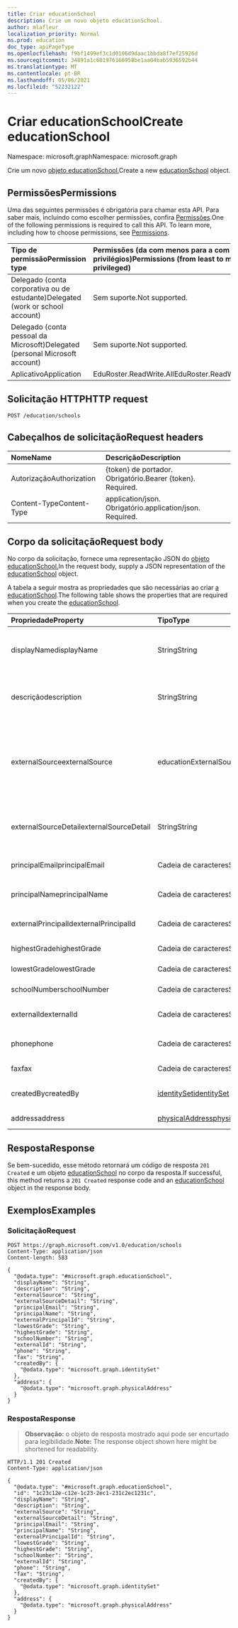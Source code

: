 ```yaml
---
title: Criar educationSchool
description: Crie um novo objeto educationSchool.
author: mlafleur
localization_priority: Normal
ms.prod: education
doc_type: apiPageType
ms.openlocfilehash: f9bf1499ef3c1d0106d9daac1bbda8f7ef25926d
ms.sourcegitcommit: 34891a1c601976166958be1aa04bab5936592b44
ms.translationtype: MT
ms.contentlocale: pt-BR
ms.lasthandoff: 05/06/2021
ms.locfileid: "52232122"
---
```

# <a name="create-educationschool"></a><span data-ttu-id="715ee-103">Criar educationSchool</span><span class="sxs-lookup"><span data-stu-id="715ee-103">Create educationSchool</span></span>

<span data-ttu-id="715ee-104">Namespace: microsoft.graph</span><span class="sxs-lookup"><span data-stu-id="715ee-104">Namespace: microsoft.graph</span></span>

<span data-ttu-id="715ee-105">Crie um novo [objeto educationSchool.](../resources/educationschool.md)</span><span class="sxs-lookup"><span data-stu-id="715ee-105">Create a new [educationSchool](../resources/educationschool.md) object.</span></span>

## <a name="permissions"></a><span data-ttu-id="715ee-106">Permissões</span><span class="sxs-lookup"><span data-stu-id="715ee-106">Permissions</span></span>

<span data-ttu-id="715ee-p101">Uma das seguintes permissões é obrigatória para chamar esta API. Para saber mais, incluindo como escolher permissões, confira [Permissões](/graph/permissions-reference).</span><span class="sxs-lookup"><span data-stu-id="715ee-p101">One of the following permissions is required to call this API. To learn more, including how to choose permissions, see [Permissions](/graph/permissions-reference).</span></span>

| <span data-ttu-id="715ee-109">Tipo de permissão</span><span class="sxs-lookup"><span data-stu-id="715ee-109">Permission type</span></span>                        | <span data-ttu-id="715ee-110">Permissões (da com menos para a com mais privilégios)</span><span class="sxs-lookup"><span data-stu-id="715ee-110">Permissions (from least to most privileged)</span></span> |
| :------------------------------------- | :------------------------------------------ |
| <span data-ttu-id="715ee-111">Delegado (conta corporativa ou de estudante)</span><span class="sxs-lookup"><span data-stu-id="715ee-111">Delegated (work or school account)</span></span>     | <span data-ttu-id="715ee-112">Sem suporte.</span><span class="sxs-lookup"><span data-stu-id="715ee-112">Not supported.</span></span>                              |
| <span data-ttu-id="715ee-113">Delegado (conta pessoal da Microsoft)</span><span class="sxs-lookup"><span data-stu-id="715ee-113">Delegated (personal Microsoft account)</span></span> | <span data-ttu-id="715ee-114">Sem suporte.</span><span class="sxs-lookup"><span data-stu-id="715ee-114">Not supported.</span></span>                              |
| <span data-ttu-id="715ee-115">Aplicativo</span><span class="sxs-lookup"><span data-stu-id="715ee-115">Application</span></span>                            | <span data-ttu-id="715ee-116">EduRoster.ReadWrite.All</span><span class="sxs-lookup"><span data-stu-id="715ee-116">EduRoster.ReadWrite.All</span></span>                     |

## <a name="http-request"></a><span data-ttu-id="715ee-117">Solicitação HTTP</span><span class="sxs-lookup"><span data-stu-id="715ee-117">HTTP request</span></span>

<!-- {
  "blockType": "ignored"
}
-->

```http
POST /education/schools
```

## <a name="request-headers"></a><span data-ttu-id="715ee-118">Cabeçalhos de solicitação</span><span class="sxs-lookup"><span data-stu-id="715ee-118">Request headers</span></span>

| <span data-ttu-id="715ee-119">Nome</span><span class="sxs-lookup"><span data-stu-id="715ee-119">Name</span></span>          | <span data-ttu-id="715ee-120">Descrição</span><span class="sxs-lookup"><span data-stu-id="715ee-120">Description</span></span>                 |
| :------------ | :-------------------------- |
| <span data-ttu-id="715ee-121">Autorização</span><span class="sxs-lookup"><span data-stu-id="715ee-121">Authorization</span></span> | <span data-ttu-id="715ee-p102">{token} de portador. Obrigatório.</span><span class="sxs-lookup"><span data-stu-id="715ee-p102">Bearer {token}. Required.</span></span>   |
| <span data-ttu-id="715ee-124">Content-Type</span><span class="sxs-lookup"><span data-stu-id="715ee-124">Content-Type</span></span>  | <span data-ttu-id="715ee-p103">application/json. Obrigatório.</span><span class="sxs-lookup"><span data-stu-id="715ee-p103">application/json. Required.</span></span> |

## <a name="request-body"></a><span data-ttu-id="715ee-127">Corpo da solicitação</span><span class="sxs-lookup"><span data-stu-id="715ee-127">Request body</span></span>

<span data-ttu-id="715ee-128">No corpo da solicitação, fornece uma representação JSON do [objeto educationSchool.](../resources/educationschool.md)</span><span class="sxs-lookup"><span data-stu-id="715ee-128">In the request body, supply a JSON representation of the [educationSchool](../resources/educationschool.md) object.</span></span>

<span data-ttu-id="715ee-129">A tabela a seguir mostra as propriedades que são necessárias ao criar [a educationSchool](../resources/educationschool.md).</span><span class="sxs-lookup"><span data-stu-id="715ee-129">The following table shows the properties that are required when you create the [educationSchool](../resources/educationschool.md).</span></span>

| <span data-ttu-id="715ee-130">Propriedade</span><span class="sxs-lookup"><span data-stu-id="715ee-130">Property</span></span>             | <span data-ttu-id="715ee-131">Tipo</span><span class="sxs-lookup"><span data-stu-id="715ee-131">Type</span></span>                                               | <span data-ttu-id="715ee-132">Descrição</span><span class="sxs-lookup"><span data-stu-id="715ee-132">Description</span></span>                                                                                                                                                          |
| :------------------- | :------------------------------------------------- | :------------------------------------------------------------------------------------------------------------------------------------------------------------------- |
| <span data-ttu-id="715ee-133">displayName</span><span class="sxs-lookup"><span data-stu-id="715ee-133">displayName</span></span>          | <span data-ttu-id="715ee-134">String</span><span class="sxs-lookup"><span data-stu-id="715ee-134">String</span></span>                                             | <span data-ttu-id="715ee-135">Nome de exibição da escola.</span><span class="sxs-lookup"><span data-stu-id="715ee-135">Display name of the school.</span></span> <span data-ttu-id="715ee-136">Herdado de [educationOrganization](../resources/educationorganization.md).</span><span class="sxs-lookup"><span data-stu-id="715ee-136">Inherited from [educationOrganization](../resources/educationorganization.md).</span></span>                                                           |
| <span data-ttu-id="715ee-137">descrição</span><span class="sxs-lookup"><span data-stu-id="715ee-137">description</span></span>          | <span data-ttu-id="715ee-138">String</span><span class="sxs-lookup"><span data-stu-id="715ee-138">String</span></span>                                             | <span data-ttu-id="715ee-139">Descrição da escola.</span><span class="sxs-lookup"><span data-stu-id="715ee-139">Description of the school.</span></span> <span data-ttu-id="715ee-140">Herdado de [educationOrganization](../resources/educationorganization.md).</span><span class="sxs-lookup"><span data-stu-id="715ee-140">Inherited from [educationOrganization](../resources/educationorganization.md).</span></span>                                                            |
| <span data-ttu-id="715ee-141">externalSource</span><span class="sxs-lookup"><span data-stu-id="715ee-141">externalSource</span></span>       | <span data-ttu-id="715ee-142">educationExternalSource</span><span class="sxs-lookup"><span data-stu-id="715ee-142">educationExternalSource</span></span>                            | <span data-ttu-id="715ee-143">Fonte de onde essa organização foi criada.</span><span class="sxs-lookup"><span data-stu-id="715ee-143">Source where this organization was created from.</span></span> <span data-ttu-id="715ee-144">Herdado de [educationOrganization](../resources/educationorganization.md).</span><span class="sxs-lookup"><span data-stu-id="715ee-144">Inherited from [educationOrganization](../resources/educationorganization.md).</span></span> <span data-ttu-id="715ee-145">Os valores possíveis são: `sis` , 'manual.</span><span class="sxs-lookup"><span data-stu-id="715ee-145">Possible values are: `sis`, \`manual.</span></span> |
| <span data-ttu-id="715ee-146">externalSourceDetail</span><span class="sxs-lookup"><span data-stu-id="715ee-146">externalSourceDetail</span></span> | <span data-ttu-id="715ee-147">String</span><span class="sxs-lookup"><span data-stu-id="715ee-147">String</span></span>                                             | <span data-ttu-id="715ee-148">O nome da fonte externa de onde esses recursos foram gerados.</span><span class="sxs-lookup"><span data-stu-id="715ee-148">The name of the external source this resources was generated from.</span></span>                                                                                                   |
| <span data-ttu-id="715ee-149">principalEmail</span><span class="sxs-lookup"><span data-stu-id="715ee-149">principalEmail</span></span>       | <span data-ttu-id="715ee-150">Cadeia de caracteres</span><span class="sxs-lookup"><span data-stu-id="715ee-150">String</span></span>                                             | <span data-ttu-id="715ee-151">Endereço de email da entidade de segurança.</span><span class="sxs-lookup"><span data-stu-id="715ee-151">Email address of the principal.</span></span>                                                                                                                                      |
| <span data-ttu-id="715ee-152">principalName</span><span class="sxs-lookup"><span data-stu-id="715ee-152">principalName</span></span>        | <span data-ttu-id="715ee-153">Cadeia de caracteres</span><span class="sxs-lookup"><span data-stu-id="715ee-153">String</span></span>                                             | <span data-ttu-id="715ee-154">Nome da entidade de segurança.</span><span class="sxs-lookup"><span data-stu-id="715ee-154">Name of the principal.</span></span>                                                                                                                                               |
| <span data-ttu-id="715ee-155">externalPrincipalId</span><span class="sxs-lookup"><span data-stu-id="715ee-155">externalPrincipalId</span></span>  | <span data-ttu-id="715ee-156">Cadeia de caracteres</span><span class="sxs-lookup"><span data-stu-id="715ee-156">String</span></span>                                             | <span data-ttu-id="715ee-157">ID da entidade de segurança no sistema de sincronização.</span><span class="sxs-lookup"><span data-stu-id="715ee-157">ID of principal in syncing system.</span></span>                                                                                                                                   |
| <span data-ttu-id="715ee-158">highestGrade</span><span class="sxs-lookup"><span data-stu-id="715ee-158">highestGrade</span></span>         | <span data-ttu-id="715ee-159">Cadeia de caracteres</span><span class="sxs-lookup"><span data-stu-id="715ee-159">String</span></span>                                             | <span data-ttu-id="715ee-160">Ensino de nível mais alto.</span><span class="sxs-lookup"><span data-stu-id="715ee-160">Highest grade taught.</span></span>                                                                                                                                                |
| <span data-ttu-id="715ee-161">lowestGrade</span><span class="sxs-lookup"><span data-stu-id="715ee-161">lowestGrade</span></span>          | <span data-ttu-id="715ee-162">Cadeia de caracteres</span><span class="sxs-lookup"><span data-stu-id="715ee-162">String</span></span>                                             | <span data-ttu-id="715ee-163">Ensino de nível mais baixo.</span><span class="sxs-lookup"><span data-stu-id="715ee-163">Lowest grade taught.</span></span>                                                                                                                                                 |
| <span data-ttu-id="715ee-164">schoolNumber</span><span class="sxs-lookup"><span data-stu-id="715ee-164">schoolNumber</span></span>         | <span data-ttu-id="715ee-165">Cadeia de caracteres</span><span class="sxs-lookup"><span data-stu-id="715ee-165">String</span></span>                                             | <span data-ttu-id="715ee-166">Número da escola.</span><span class="sxs-lookup"><span data-stu-id="715ee-166">School Number.</span></span>                                                                                                                                                       |
| <span data-ttu-id="715ee-167">externalId</span><span class="sxs-lookup"><span data-stu-id="715ee-167">externalId</span></span>           | <span data-ttu-id="715ee-168">Cadeia de caracteres</span><span class="sxs-lookup"><span data-stu-id="715ee-168">String</span></span>                                             | <span data-ttu-id="715ee-169">ID da escola no sistema de sincronização.</span><span class="sxs-lookup"><span data-stu-id="715ee-169">ID of school in syncing system.</span></span>                                                                                                                                      |
| <span data-ttu-id="715ee-170">phone</span><span class="sxs-lookup"><span data-stu-id="715ee-170">phone</span></span>                | <span data-ttu-id="715ee-171">Cadeia de caracteres</span><span class="sxs-lookup"><span data-stu-id="715ee-171">String</span></span>                                             | <span data-ttu-id="715ee-172">Número de telefone da escola.</span><span class="sxs-lookup"><span data-stu-id="715ee-172">Phone number of school.</span></span>                                                                                                                                              |
| <span data-ttu-id="715ee-173">fax</span><span class="sxs-lookup"><span data-stu-id="715ee-173">fax</span></span>                  | <span data-ttu-id="715ee-174">Cadeia de caracteres</span><span class="sxs-lookup"><span data-stu-id="715ee-174">String</span></span>                                             | <span data-ttu-id="715ee-175">Número de fax da escola.</span><span class="sxs-lookup"><span data-stu-id="715ee-175">Fax number of school.</span></span>                                                                                                                                                |
| <span data-ttu-id="715ee-176">createdBy</span><span class="sxs-lookup"><span data-stu-id="715ee-176">createdBy</span></span>            | [<span data-ttu-id="715ee-177">identitySet</span><span class="sxs-lookup"><span data-stu-id="715ee-177">identitySet</span></span>](../resources/identityset.md)         | <span data-ttu-id="715ee-178">Entidade que criou a escola.</span><span class="sxs-lookup"><span data-stu-id="715ee-178">Entity who created the school.</span></span>                                                                                                                                       |
| <span data-ttu-id="715ee-179">address</span><span class="sxs-lookup"><span data-stu-id="715ee-179">address</span></span>              | [<span data-ttu-id="715ee-180">physicalAddress</span><span class="sxs-lookup"><span data-stu-id="715ee-180">physicalAddress</span></span>](../resources/physicaladdress.md) | <span data-ttu-id="715ee-181">Endereço da escola.</span><span class="sxs-lookup"><span data-stu-id="715ee-181">Address of the school.</span></span>                                                                                                                                               |

## <a name="response"></a><span data-ttu-id="715ee-182">Resposta</span><span class="sxs-lookup"><span data-stu-id="715ee-182">Response</span></span>

<span data-ttu-id="715ee-183">Se bem-sucedido, esse método retornará um código de resposta `201 Created` e um objeto [educationSchool](../resources/educationschool.md) no corpo da resposta.</span><span class="sxs-lookup"><span data-stu-id="715ee-183">If successful, this method returns a `201 Created` response code and an [educationSchool](../resources/educationschool.md) object in the response body.</span></span>

## <a name="examples"></a><span data-ttu-id="715ee-184">Exemplos</span><span class="sxs-lookup"><span data-stu-id="715ee-184">Examples</span></span>

### <a name="request"></a><span data-ttu-id="715ee-185">Solicitação</span><span class="sxs-lookup"><span data-stu-id="715ee-185">Request</span></span>

<!-- {
  "blockType": "request",
  "name": "create_educationschool_from_"
}
-->

```http
POST https://graph.microsoft.com/v1.0/education/schools
Content-Type: application/json
Content-length: 583

{
  "@odata.type": "#microsoft.graph.educationSchool",
  "displayName": "String",
  "description": "String",
  "externalSource": "String",
  "externalSourceDetail": "String",
  "principalEmail": "String",
  "principalName": "String",
  "externalPrincipalId": "String",
  "lowestGrade": "String",
  "highestGrade": "String",
  "schoolNumber": "String",
  "externalId": "String",
  "phone": "String",
  "fax": "String",
  "createdBy": {
    "@odata.type": "microsoft.graph.identitySet"
  },
  "address": {
    "@odata.type": "microsoft.graph.physicalAddress"
  }
}
```

### <a name="response"></a><span data-ttu-id="715ee-186">Resposta</span><span class="sxs-lookup"><span data-stu-id="715ee-186">Response</span></span>

> <span data-ttu-id="715ee-187">**Observação:** o objeto de resposta mostrado aqui pode ser encurtado para legibilidade.</span><span class="sxs-lookup"><span data-stu-id="715ee-187">**Note:** The response object shown here might be shortened for readability.</span></span>

<!-- {
  "blockType": "response",
  "truncated": true,
  "@odata.type": "microsoft.graph.educationSchool"
}
-->

```http
HTTP/1.1 201 Created
Content-Type: application/json

{
  "@odata.type": "#microsoft.graph.educationSchool",
  "id": "1c23c12e-c12e-1c23-2ec1-231c2ec1231c",
  "displayName": "String",
  "description": "String",
  "externalSource": "String",
  "externalSourceDetail": "String",
  "principalEmail": "String",
  "principalName": "String",
  "externalPrincipalId": "String",
  "lowestGrade": "String",
  "highestGrade": "String",
  "schoolNumber": "String",
  "externalId": "String",
  "phone": "String",
  "fax": "String",
  "createdBy": {
    "@odata.type": "microsoft.graph.identitySet"
  },
  "address": {
    "@odata.type": "microsoft.graph.physicalAddress"
  }
}
```
